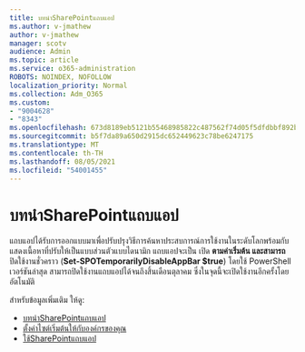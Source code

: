 ```yaml
---
title: บทนําSharePointแถบแอป
ms.author: v-jmathew
author: v-jmathew
manager: scotv
audience: Admin
ms.topic: article
ms.service: o365-administration
ROBOTS: NOINDEX, NOFOLLOW
localization_priority: Normal
ms.collection: Adm_O365
ms.custom:
- "9004628"
- "8343"
ms.openlocfilehash: 673d8189eb5121b55468985822c487562f74d05f5dfdbbf892b2ac8ab40d3e84
ms.sourcegitcommit: b5f7da89a650d2915dc652449623c78be6247175
ms.translationtype: MT
ms.contentlocale: th-TH
ms.lasthandoff: 08/05/2021
ms.locfileid: "54001455"
---
```

# <a name="introduction-to-the-sharepoint-app-bar"></a>บทนําSharePointแถบแอป

แถบแอปได้รับการออกแบบมาเพื่อปรับปรุงวิธีการค้นหาประสบการณ์การใช้งานในระดับโลกพร้อมกับแสดงเนื้อหาที่ปรับให้เป็นแบบส่วนตัวแบบไดนามิก แถบแอปจะเป็น เปิด **ตามค่าเริ่มต้น และสามารถ** ปิดใช้งานชั่วคราว (**Set-SPOTemporarilyDisableAppBar $true**) โดยใช้ PowerShell เวอร์ชันล่าสุด สามารถปิดใช้งานแถบแอปได้จนถึงสิ้นเดือนตุลาคม ซึ่งในจุดนี้จะเปิดใช้งานอีกครั้งโดยอัตโนมัติ

สำหรับข้อมูลเพิ่มเติม ให้ดู:

- [บทนําSharePointแถบแอป](https://docs.microsoft.com/SharePoint/sharepoint-app-bar)
- [ตั้งค่าไซต์เริ่มต้นให้กับองค์กรของคุณ](https://docs.microsoft.com/sharepoint/home-site)
- [ใช้SharePointแถบแอป](https://support.microsoft.com/office/use-the-sharepoint-app-bar-b2ab82d5-9af7-445e-ad24-236c5a86b5f8)
